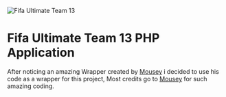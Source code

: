 ![Fifa Ultimate Team 13](http://www.fifamonster.com/wp-content/uploads/2012/05/Fifa-13-Improvements.jpg)

# Fifa Ultimate Team 13 PHP Application

After noticing an amazing Wrapper created by [Mousey](https://github.com/mousey/FIFA13-Ultimate-Team-Search/)
i decided to use his code as a wrapper for this project, Most credits go to [Mousey](https://github.com/mousey/FIFA13-Ultimate-Team-Search/) for such amazing coding.
